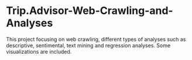 # Trip.Advisor-Web-Crawling-and-Analyses
This project focusing on web crawling, different types of analyses such as descriptive, sentimental, text mining and regression analyses. Some visualizations are included. 
